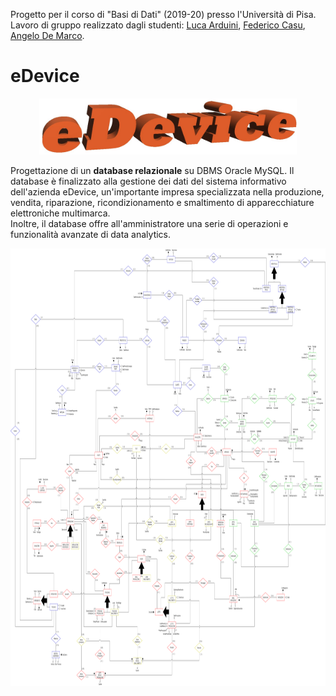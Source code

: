 Progetto per il corso di "Basi di Dati" (2019-20) presso l'Università di Pisa.<br>
Lavoro di gruppo realizzato dagli studenti: [Luca Arduini](https://github.com/LucaArduini), [Federico Casu](https://github.com/federic0casu), [Angelo De Marco](https://github.com/Sgazzirro).

# eDevice

<p align="center">
  <img src="https://github.com/LucaArduini/eDevice/blob/main/File%20Accessori/logo%20eDevice%202.jpg" alt="eDevice_logo" height="90" />
</p>

Progettazione di un **database relazionale** su DBMS Oracle MySQL. Il database è finalizzato alla gestione dei dati del sistema informativo dell'azienda eDevice, un'importante impresa specializzata nella produzione, vendita, riparazione, ricondizionamento e smaltimento di apparecchiature elettroniche multimarca.<br>
Inoltre, il database offre all'amministratore una serie di operazioni e funzionalità avanzate di data analytics.


<p align="center">
  <img src="https://github.com/LucaArduini/eDevice/blob/main/Diagrammi%20E-R/non%20ristrutturato/NON%20Ristrutturato.png" alt="diagrammaER_NONristrutturato" height="700" />
</p>
